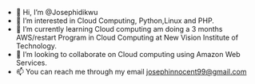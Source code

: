 - 👋 Hi, I’m @Josephidikwu
- 👀 I’m interested in Cloud Computing, Python,Linux and PHP.
- 🌱 I’m currently learning Cloud computing am doing a 3 months AWS/restart Program in Cloud Computing at New Vision Institute of Technology.
- 💞️ I’m looking to collaborate on Cloud computing using Amazon Web Services.
- 📫 You can reach me through my email josephinnocent99@gmail.com

<!---
Josephidikwu/Josephidikwu is a ✨ special ✨ repository because its `README.md` (this file) appears on your GitHub profile.
You can click the Preview link to take a look at your changes.
--->
